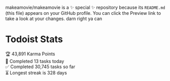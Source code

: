makeamovie/makeamovie is a ✨ special ✨ repository because its `README.md` (this file) appears on your GitHub profile.
You can click the Preview link to take a look at your changes. darn right ya can

# Todoist Stats

<!-- TODO-IST:START -->
🏆  43,891 Karma Points           
🌸  Completed 13 tasks today           
✅  Completed 30,745 tasks so far           
⏳  Longest streak is 328 days
<!-- TODO-IST:END -->